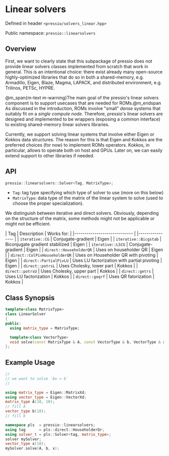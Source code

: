 
# Linear solvers

Defined in header `<pressio/solvers_linear.hpp>`

Public namespace: `pressio::linearsolvers`


## Overview

First, we want to clearly state that this subpackage of pressio
does not provide linear solvers classes implemented from scratch
that work in general.
This is an intentional choice: there exist already many
open-source highly-optimized libraries that do so in both
a shared-memory, e.g. Armadillo, Eigen, Blaze, Magma, LAPACK,
and distributed environment, e.g. Trilinos, PETSc, HYPRE.

@m_span{m-text m-warning}The main goal of the pressio's linear solvers component
is to support usecases that are needed for ROMs.@m_endspan
As discussed in the introduction, ROMs involve "small"
*dense* systems that suitably fit on a *single compute node*.
Therefore, pressio's linear solvers are designed and implemented to be
wrappers (exposing a common interface) to existing shared-memory
linear solvers libraries.

Currently, we support solving linear systems that involve either
Eigen or Kokkos data structures. The reason for this is that Eigen
and Kokkos are the preferred choices (for now)
to implement ROMs operators. Kokkos, in particular, allows
to operate both on host and GPUs.
Later on, we can easily extend support to other libraries if needed.


## API
```cpp
pressio::linearsolvers::Solver<Tag, MatrixType>;
```

- `Tag`: tag type specifying which type of solver to use (more on this below)
- `MatrixType`: data type of the matrix of the linear system to solve
(used to choose the proper specialization).

We distinguish between iterative and direct solvers.
Obviously, depending on the structure of the matrix, some methods
might not be applicable or might not be efficient.

| Tag                         	                | Description   | Works for: 	|
|-----------------------------					|               |----------------	|
| `iterative::CG`               	|   Conjugate-gradient  | Eigen     	|
| `iterative::Bicgstab`         	|   Biconjugate gradient stabilized | Eigen     	|
| `iterative::LSCG`             	|   Conjugate-gradient  | Eigen     	|
| `direct::HouseholderQR`       	|   Uses on householder QR | Eigen     	|
| `direct::ColPivHouseholderQR` 	|   Uses on Householder QR with pivoting | Eigen     	|
| `direct::PartialPivLU`        	|   Uses LU factorization with partial pivoting | Eigen |
| `direct::potrsL`      |   Uses Cholesky, lower part	| Kokkos    |
| `direct::potrsU`      |   Uses Cholesky, upper part | Kokkos     	|
| `direct::getrs`       |   Uses LU factorization   | Kokkos     	|
| `direct::geqrf`       |   Uses QR fatorization  | Kokkos     	|


## Class Synopsis
```cpp
template<class MatrixType>
class LinearSolver
{
public:
  using matrix_type	= MatrixType;

  template<class VectorType>
  void solve(const MatrixType & A, const VectorType & b, VectorType & x);
};
```

## Example Usage

```cpp
//
// we want to solve `Ax = b`
//

using matrix_type = Eigen::MatrixXd;
using vector_type = Eigen::VectorXd;
matrix_type A(10, 10);
// fill A
vector_type b(10);
// fill b

namespace pls  = pressio::linearsolvers;
using tag	   = pls::direct::HouseholderQr;
using solver_t = pls::Solver<tag, matrix_type>;
solver mySolver;
vector_type x(10);
mySolver.solve(A, b, x);
```
